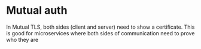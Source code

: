 # Mutual auth

In Mutual TLS, both sides (client and server) need to show a certificate.
This is good for microservices where both sides of communication need to prove who they are